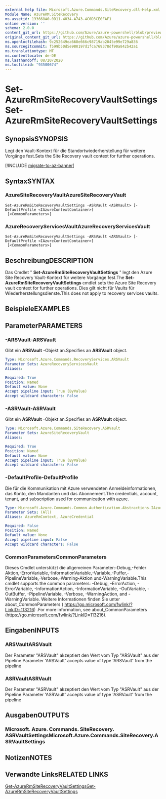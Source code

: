 ```yaml
---
external help file: Microsoft.Azure.Commands.SiteRecovery.dll-Help.xml
Module Name: AzureRM.SiteRecovery
ms.assetid: 133668A0-0D11-4034-A743-4C0D3CE0FAF1
online version: ''
schema: 2.0.0
content_git_url: https://github.com/Azure/azure-powershell/blob/preview/src/ResourceManager/SiteRecovery/Commands.SiteRecovery/help/Set-AzureRmSiteRecoveryVaultSettings.md
original_content_git_url: https://github.com/Azure/azure-powershell/blob/preview/src/ResourceManager/SiteRecovery/Commands.SiteRecovery/help/Set-AzureRmSiteRecoveryVaultSettings.md
ms.openlocfilehash: 9c252649ea668e666c98719ab2045e99e729a836
ms.sourcegitcommit: f599b50d5e980197d1fca769378df90a842b42a1
ms.translationtype: MT
ms.contentlocale: de-DE
ms.lasthandoff: 08/20/2020
ms.locfileid: "93500674"
---
```

# <span data-ttu-id="17ff3-101">Set-AzureRmSiteRecoveryVaultSettings</span><span class="sxs-lookup"><span data-stu-id="17ff3-101">Set-AzureRmSiteRecoveryVaultSettings</span></span>

## <span data-ttu-id="17ff3-102">Synopsis</span><span class="sxs-lookup"><span data-stu-id="17ff3-102">SYNOPSIS</span></span>
<span data-ttu-id="17ff3-103">Legt den Vault-Kontext für die Standortwiederherstellung für weitere Vorgänge fest.</span><span class="sxs-lookup"><span data-stu-id="17ff3-103">Sets the Site Recovery vault context for further operations.</span></span>

[!INCLUDE [migrate-to-az-banner](../../includes/migrate-to-az-banner.md)]

## <span data-ttu-id="17ff3-104">Syntax</span><span class="sxs-lookup"><span data-stu-id="17ff3-104">SYNTAX</span></span>

### <span data-ttu-id="17ff3-105">AzureSiteRecoveryVault</span><span class="sxs-lookup"><span data-stu-id="17ff3-105">AzureSiteRecoveryVault</span></span>
```
Set-AzureRmSiteRecoveryVaultSettings -ASRVault <ASRVault> [-DefaultProfile <IAzureContextContainer>]
 [<CommonParameters>]
```

### <span data-ttu-id="17ff3-106">AzureRecoveryServicesVault</span><span class="sxs-lookup"><span data-stu-id="17ff3-106">AzureRecoveryServicesVault</span></span>
```
Set-AzureRmSiteRecoveryVaultSettings -ARSVault <ARSVault> [-DefaultProfile <IAzureContextContainer>]
 [<CommonParameters>]
```

## <span data-ttu-id="17ff3-107">Beschreibung</span><span class="sxs-lookup"><span data-stu-id="17ff3-107">DESCRIPTION</span></span>
<span data-ttu-id="17ff3-108">Das Cmdlet " **Set-AzureRmSiteRecoveryVaultSettings** " legt den Azure Site Recovery Vault-Kontext für weitere Vorgänge fest.</span><span class="sxs-lookup"><span data-stu-id="17ff3-108">The **Set-AzureRmSiteRecoveryVaultSettings** cmdlet sets the Azure Site Recovery vault context for further operations.</span></span>
<span data-ttu-id="17ff3-109">Dies gilt nicht für Vaults für Wiederherstellungsdienste.</span><span class="sxs-lookup"><span data-stu-id="17ff3-109">This does not apply to recovery services vaults.</span></span>

## <span data-ttu-id="17ff3-110">Beispiele</span><span class="sxs-lookup"><span data-stu-id="17ff3-110">EXAMPLES</span></span>

## <span data-ttu-id="17ff3-111">Parameter</span><span class="sxs-lookup"><span data-stu-id="17ff3-111">PARAMETERS</span></span>

### <span data-ttu-id="17ff3-112">-ARSVault</span><span class="sxs-lookup"><span data-stu-id="17ff3-112">-ARSVault</span></span>
<span data-ttu-id="17ff3-113">Gibt ein **ARSVault** -Objekt an.</span><span class="sxs-lookup"><span data-stu-id="17ff3-113">Specifies an **ARSVault** object.</span></span>

```yaml
Type: Microsoft.Azure.Commands.RecoveryServices.ARSVault
Parameter Sets: AzureRecoveryServicesVault
Aliases: 

Required: True
Position: Named
Default value: None
Accept pipeline input: True (ByValue)
Accept wildcard characters: False
```

### <span data-ttu-id="17ff3-114">-ASRVault</span><span class="sxs-lookup"><span data-stu-id="17ff3-114">-ASRVault</span></span>
<span data-ttu-id="17ff3-115">Gibt ein **ASRVault** -Objekt an.</span><span class="sxs-lookup"><span data-stu-id="17ff3-115">Specifies an **ASRVault** object.</span></span>

```yaml
Type: Microsoft.Azure.Commands.SiteRecovery.ASRVault
Parameter Sets: AzureSiteRecoveryVault
Aliases: 

Required: True
Position: Named
Default value: None
Accept pipeline input: True (ByValue)
Accept wildcard characters: False
```

### <span data-ttu-id="17ff3-116">-DefaultProfile</span><span class="sxs-lookup"><span data-stu-id="17ff3-116">-DefaultProfile</span></span>
<span data-ttu-id="17ff3-117">Die für die Kommunikation mit Azure verwendeten Anmeldeinformationen, das Konto, den Mandanten und das Abonnement.</span><span class="sxs-lookup"><span data-stu-id="17ff3-117">The credentials, account, tenant, and subscription used for communication with azure.</span></span>

```yaml
Type: Microsoft.Azure.Commands.Common.Authentication.Abstractions.IAzureContextContainer
Parameter Sets: (All)
Aliases: AzureRmContext, AzureCredential

Required: False
Position: Named
Default value: None
Accept pipeline input: False
Accept wildcard characters: False
```

### <span data-ttu-id="17ff3-118">CommonParameters</span><span class="sxs-lookup"><span data-stu-id="17ff3-118">CommonParameters</span></span>
<span data-ttu-id="17ff3-119">Dieses Cmdlet unterstützt die allgemeinen Parameter:-Debug,-Fehler Aktion,-ErrorVariable,-InformationVariable,-Variable,-Puffer,-PipelineVariable,-Verbose,-Warning-Aktion und-WarningVariable.</span><span class="sxs-lookup"><span data-stu-id="17ff3-119">This cmdlet supports the common parameters: -Debug, -ErrorAction, -ErrorVariable, -InformationAction, -InformationVariable, -OutVariable, -OutBuffer, -PipelineVariable, -Verbose, -WarningAction, and -WarningVariable.</span></span> <span data-ttu-id="17ff3-120">Weitere Informationen finden Sie unter about_CommonParameters ( https://go.microsoft.com/fwlink/?LinkID=113216) .</span><span class="sxs-lookup"><span data-stu-id="17ff3-120">For more information, see about_CommonParameters (https://go.microsoft.com/fwlink/?LinkID=113216).</span></span>

## <span data-ttu-id="17ff3-121">Eingaben</span><span class="sxs-lookup"><span data-stu-id="17ff3-121">INPUTS</span></span>

### <span data-ttu-id="17ff3-122">ARSVault</span><span class="sxs-lookup"><span data-stu-id="17ff3-122">ARSVault</span></span>
<span data-ttu-id="17ff3-123">Der Parameter "ARSVault" akzeptiert den Wert vom Typ "ARSVault" aus der Pipeline.</span><span class="sxs-lookup"><span data-stu-id="17ff3-123">Parameter 'ARSVault' accepts value of type 'ARSVault' from the pipeline</span></span>

### <span data-ttu-id="17ff3-124">ASRVault</span><span class="sxs-lookup"><span data-stu-id="17ff3-124">ASRVault</span></span>
<span data-ttu-id="17ff3-125">Der Parameter "ASRVault" akzeptiert den Wert vom Typ "ASRVault" aus der Pipeline.</span><span class="sxs-lookup"><span data-stu-id="17ff3-125">Parameter 'ASRVault' accepts value of type 'ASRVault' from the pipeline</span></span>

## <span data-ttu-id="17ff3-126">Ausgaben</span><span class="sxs-lookup"><span data-stu-id="17ff3-126">OUTPUTS</span></span>

### <span data-ttu-id="17ff3-127">Microsoft. Azure. Commands. SiteRecovery. ASRVaultSettings</span><span class="sxs-lookup"><span data-stu-id="17ff3-127">Microsoft.Azure.Commands.SiteRecovery.ASRVaultSettings</span></span>

## <span data-ttu-id="17ff3-128">Notizen</span><span class="sxs-lookup"><span data-stu-id="17ff3-128">NOTES</span></span>

## <span data-ttu-id="17ff3-129">Verwandte Links</span><span class="sxs-lookup"><span data-stu-id="17ff3-129">RELATED LINKS</span></span>

[<span data-ttu-id="17ff3-130">Get-AzureRmSiteRecoveryVaultSettings</span><span class="sxs-lookup"><span data-stu-id="17ff3-130">Get-AzureRmSiteRecoveryVaultSettings</span></span>](./Get-AzureRmSiteRecoveryVaultSettings.md)
